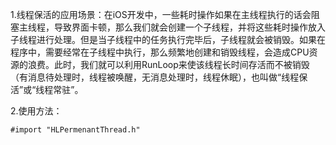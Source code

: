 1.线程保活的应用场景：在iOS开发中，一些耗时操作如果在主线程执行的话会阻塞主线程，导致界面卡顿，那么我们就会创建一个子线程，并将这些耗时操作放入子线程进行处理。但是当子线程中的任务执行完毕后，子线程就会被销毁。如果在程序中，需要经常在子线程中执行，那么频繁地创建和销毁线程，会造成CPU资源的浪费。此时，我们就可以利用RunLoop来使该线程长时间存活而不被销毁（有消息待处理时，线程被唤醒，无消息处理时，线程休眠），也叫做“线程保活”或“线程常驻”。

2.使用方法：

```
#import "HLPermenantThread.h"
```
